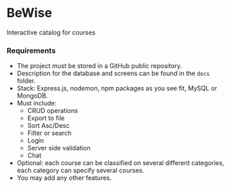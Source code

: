 # BeWise
Interactive catalog for courses

### Requirements
* The project must be stored in a GitHub public repository.
* Description for the database and screens can be found in the `docs` folder.
* Stack: Express.js, nodemon, npm packages as you see fit, MySQL or MongoDB.
* Must include: 
    * CRUD operations
    * Export to file 
    * Sort Asc/Desc
    * Filter or search
    * Login
    * Server side validation
    * Chat
* Optional: each course can be classified on several different categories, each category can specify several courses.
* You may add any other features.